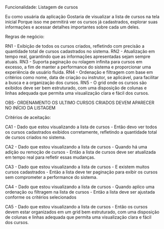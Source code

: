 Funcionalidade: Listagem de cursos

Eu como usuária da aplicação
Gostaria de visualizar a lista de cursos na tela inicial
Porque isso me permitirá ver os cursos já cadastrados, explorar suas informações e acessar detalhes importantes sobre cada um deles.


Regras de negócio:

RN1 - Exibição de  todos os cursos criados, refletindo com precisão a quantidade total de cursos cadastrados no sistema.
RN2 - Atualização em tempo real, garantindo que as informações apresentadas sejam sempre atuais.
RN3 - Suporta paginação ou rolagem infinita para cursos em excesso, a fim de manter a performance do sistema e proporcionar uma experiência de usuário fluida.
RN4 - Ordenação  e filtragem com base em critérios como nome, data de criação ou instrutor, se aplicável, para facilitar a busca e a organização dos cursos.
RN5 - O grid onde os cursos são exibidos deve ser bem estruturado, com uma disposição de colunas e linhas adequada que permita uma visualização clara e fácil dos cursos.

OBS- ORDENAMENTO OS ULTIMO CURSOS CRIADOS DEVEM APARECER NO INÍCIO DA LISTAGEM

Critérios de aceitação:

CA1 - Dado que estou visualizando a lista de cursos
    - Então devo ver todos os cursos cadastrados exibidos corretamente, refletindo a quantidade total de cursos criados no sistema.

CA2 - Dado que estou visualizando a lista de cursos
    - Quando há uma adição ou remoção de cursos
    - Então a lista de cursos deve ser atualizada em tempo real para refletir essas mudanças.

CA3 - Dado que estou visualizando a lista de cursos
    - E existem muitos cursos cadastrados
    - Então a lista deve ter paginação para exibir os cursos sem comprometer a performance do sistema.

CA4 - Dado que estou visualizando a lista de cursos
    - Quando aplico uma ordenação ou filtragem na lista de cursos
    - Então a lista deve ser ajustada conforme os critérios selecionados

CA5 - Dado que estou visualizando a lista de cursos
    - Então os cursos devem estar organizados em um grid bem estruturado, com uma disposição de colunas e linhas adequada que permita uma visualização clara e fácil dos cursos.



